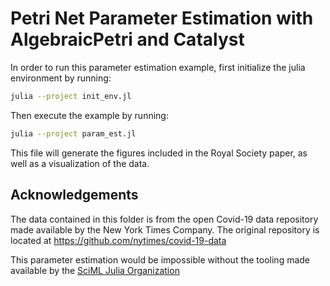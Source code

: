 # Petri Net Parameter Estimation with AlgebraicPetri and Catalyst

In order to run this parameter estimation example, first initialize the julia
environment by running:
```bash
julia --project init_env.jl
```
Then execute the example by running:
```bash
julia --project param_est.jl
```

This file will generate the figures included in the Royal Society paper, as
well as a visualization of the data.

## Acknowledgements

The data contained in this folder is from the open Covid-19 data repository
made available by the New York Times Company. The original repository is
located at https://github.com/nytimes/covid-19-data

This parameter estimation would be impossible without the tooling made
available by the [SciML Julia Organization](https://sciml.ai/)
